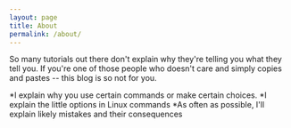 ```yaml
---
layout: page
title: About
permalink: /about/
---
```


So many tutorials out there don't explain why they're telling you what they tell you. If you're one of those people who doesn't care and simply copies and pastes -- this blog is so not for you.

*I explain why you use certain commands or make certain choices. 
*I explain the little options in Linux commands
*As often as possible, I'll explain likely mistakes and their consequences